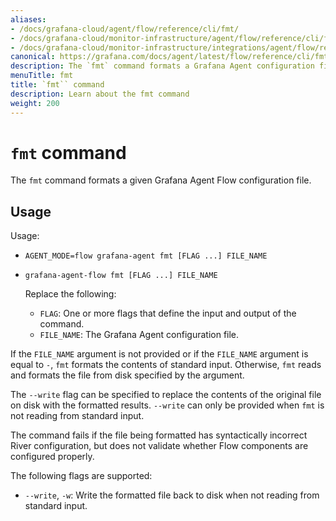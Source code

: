 ```yaml
---
aliases:
- /docs/grafana-cloud/agent/flow/reference/cli/fmt/
- /docs/grafana-cloud/monitor-infrastructure/agent/flow/reference/cli/fmt/
- /docs/grafana-cloud/monitor-infrastructure/integrations/agent/flow/reference/cli/fmt/
canonical: https://grafana.com/docs/agent/latest/flow/reference/cli/fmt/
description: The `fmt` command formats a Grafana Agent configuration file.
menuTitle: fmt
title: `fmt`` command
description: Learn about the fmt command
weight: 200
---
```


# `fmt` command

The `fmt` command formats a given Grafana Agent Flow configuration file.

## Usage

Usage:

* `AGENT_MODE=flow grafana-agent fmt [FLAG ...] FILE_NAME`
* `grafana-agent-flow fmt [FLAG ...] FILE_NAME`

   Replace the following:

   * `FLAG`: One or more flags that define the input and output of the command.
   * `FILE_NAME`: The Grafana Agent configuration file.

If the `FILE_NAME` argument is not provided or if the `FILE_NAME` argument is
equal to `-`, `fmt` formats the contents of standard input. Otherwise,
`fmt` reads and formats the file from disk specified by the argument.

The `--write` flag can be specified to replace the contents of the original
file on disk with the formatted results. `--write` can only be provided when
`fmt` is not reading from standard input.

The command fails if the file being formatted has syntactically incorrect River
configuration, but does not validate whether Flow components are configured
properly.

The following flags are supported:

* `--write`, `-w`: Write the formatted file back to disk when not reading from
  standard input.